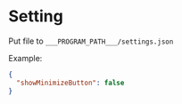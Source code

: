 # Setting # 

Put file to `___PROGRAM_PATH___/settings.json`

Example:
```json
{    
  "showMinimizeButton": false
}
```

